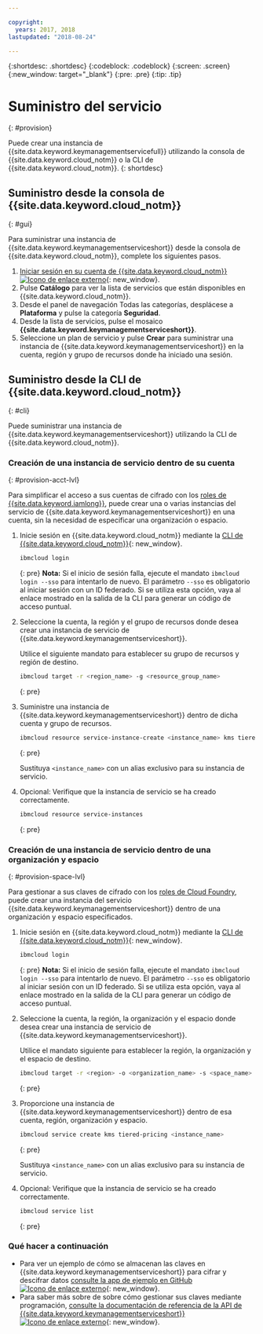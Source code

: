 ```yaml
---

copyright:
  years: 2017, 2018
lastupdated: "2018-08-24"

---
```


{:shortdesc: .shortdesc}
{:codeblock: .codeblock}
{:screen: .screen}
{:new_window: target="_blank"}
{:pre: .pre}
{:tip: .tip}

# Suministro del servicio
{: #provision}

Puede crear una instancia de {{site.data.keyword.keymanagementservicefull}} utilizando la consola de {{site.data.keyword.cloud_notm}} o la CLI de {{site.data.keyword.cloud_notm}}.
{: shortdesc}

## Suministro desde la consola de {{site.data.keyword.cloud_notm}}
{: #gui}

Para suministrar una instancia de {{site.data.keyword.keymanagementserviceshort}} desde la consola de {{site.data.keyword.cloud_notm}}, complete los siguientes pasos.

1. [Iniciar sesión en su cuenta de {{site.data.keyword.cloud_notm}} ![Icono de enlace externo](../../icons/launch-glyph.svg "Icono de enlace externo")](https://console.bluemix.net/){: new_window}.
2. Pulse **Catálogo** para ver la lista de servicios que están disponibles en {{site.data.keyword.cloud_notm}}.
3. Desde el panel de navegación Todas las categorías, desplácese a **Plataforma** y pulse la categoría **Seguridad**.
4. Desde la lista de servicios, pulse el mosaico **{{site.data.keyword.keymanagementserviceshort}}**.
5. Seleccione un plan de servicio y pulse **Crear** para suministrar una instancia de {{site.data.keyword.keymanagementserviceshort}} en la cuenta, región y grupo de recursos donde ha iniciado una sesión.

## Suministro desde la CLI de {{site.data.keyword.cloud_notm}}
{: #cli}

Puede suministrar una instancia de {{site.data.keyword.keymanagementserviceshort}} utilizando la CLI de {{site.data.keyword.cloud_notm}}. 

### Creación de una instancia de servicio dentro de su cuenta
{: #provision-acct-lvl}

Para simplificar el acceso a sus cuentas de cifrado con los [roles de {{site.data.keyword.iamlong}}](/docs/iam/users_roles.html#iamusermanrol), puede crear una o varias instancias del servicio de {{site.data.keyword.keymanagementserviceshort}} en una cuenta, sin la necesidad de especificar una organización o espacio. 

1. Inicie sesión en {{site.data.keyword.cloud_notm}} mediante la [CLI de {{site.data.keyword.cloud_notm}}](/docs/cli/index.html#overview){: new_window}.

    ```sh
    ibmcloud login 
    ```
    {: pre}
    **Nota:** Si el inicio de sesión falla, ejecute el mandato `ibmcloud login --sso` para intentarlo de nuevo. El parámetro `--sso` es obligatorio al iniciar sesión con un ID federado. Si se utiliza esta opción, vaya al enlace mostrado en la salida de la CLI para generar un código de acceso puntual.

2. Seleccione la cuenta, la región y el grupo de recursos donde desea crear una instancia de servicio de {{site.data.keyword.keymanagementserviceshort}}.

    Utilice el siguiente mandato para establecer su grupo de recursos y región de destino.

    ```sh
    ibmcloud target -r <region_name> -g <resource_group_name>
    ```
    {: pre}

3. Suministre una instancia de {{site.data.keyword.keymanagementserviceshort}} dentro de dicha cuenta y grupo de recursos.

    ```sh
    ibmcloud resource service-instance-create <instance_name> kms tiered-pricing
    ```
    {: pre}

    Sustituya `<instance_name>` con un alias exclusivo para su instancia de servicio.

4. Opcional: Verifique que la instancia de servicio se ha creado correctamente.

    ```sh
    ibmcloud resource service-instances
    ```
    {: pre}

### Creación de una instancia de servicio dentro de una organización y espacio
{: #provision-space-lvl}

Para gestionar a sus claves de cifrado con los [roles de Cloud Foundry](/docs/iam/cfaccess.html), puede crear una instancia del servicio {{site.data.keyword.keymanagementserviceshort}} dentro de una organización y espacio especificados.  

1. Inicie sesión en {{site.data.keyword.cloud_notm}} mediante la [CLI de {{site.data.keyword.cloud_notm}}](/docs/cli/index.html#overview){: new_window}.

    ```sh
    ibmcloud login 
    ```
    {: pre}
    **Nota:** Si el inicio de sesión falla, ejecute el mandato `ibmcloud login --sso` para intentarlo de nuevo. El parámetro `--sso` es obligatorio al iniciar sesión con un ID federado. Si se utiliza esta opción, vaya al enlace mostrado en la salida de la CLI para generar un código de acceso puntual.

2. Seleccione la cuenta, la región, la organización y el espacio donde desea crear una instancia de servicio de {{site.data.keyword.keymanagementserviceshort}}.

    Utilice el mandato siguiente para establecer la región, la organización y el espacio de destino.

    ```sh
    ibmcloud target -r <region> -o <organization_name> -s <space_name>
    ```
    {: pre}

3. Proporcione una instancia de {{site.data.keyword.keymanagementserviceshort}} dentro de esa cuenta, región, organización y espacio.

    ```sh
    ibmcloud service create kms tiered-pricing <instance_name>
    ```
    {: pre}

    Sustituya `<instance_name>` con un alias exclusivo para su instancia de servicio.

4. Opcional: Verifique que la instancia de servicio se ha creado correctamente.

    ```sh
    ibmcloud service list
    ```
    {: pre}


### Qué hacer a continuación

- Para ver un ejemplo de cómo se almacenan las claves en {{site.data.keyword.keymanagementserviceshort}} para cifrar y descifrar datos [consulte la app de ejemplo en GitHub ![Icono de enlace externo](../../icons/launch-glyph.svg "Icono de enlace externo")](https://github.com/IBM-Bluemix/key-protect-helloworld-python){: new_window}.
- Para saber más sobre de sobre cómo gestionar sus claves mediante programación, [consulte la documentación de referencia de la API de {{site.data.keyword.keymanagementserviceshort}} ![Icono de enlace externo](../../icons/launch-glyph.svg "Icono de enlace externo")](https://console.bluemix.net/apidocs/kms){: new_window}.
